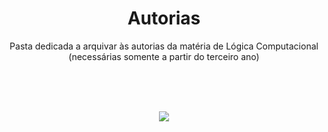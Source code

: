 <div align="center">
  <h1> Autorias </h1>
  <p> Pasta dedicada a arquivar às autorias da matéria de Lógica Computacional (necessárias somente a partir do terceiro ano)</p>
  
  <br><br><br>
  
  <kbd><img src="https://media1.giphy.com/media/du3J3cXyzhj75IOgvA/200.webp?cid=ecf05e47hfxc17ex5hmxp89nvacvq6yf9bfxf82zr3mmqt83&rid=200.webp&ct=g"></kbd>

</div>
<br>
